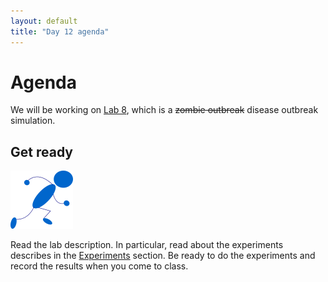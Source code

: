 ```yaml
---
layout: default
title: "Day 12 agenda"
---
```


# Agenda

We will be working on [Lab 8](../labs/lab08.html), which is a <strike>zombie outbreak</strike> disease outbreak simulation.

## Get ready

<img class="parimg" alt="Get ready" src="img/getready.png">

Read the lab description.  In particular, read about the experiments describes in the [Experiments](../labs/lab08.html#experiments) section.  Be ready to do the experiments and record the results when you come to class.

<div class="clear"></div>
